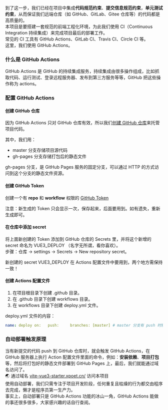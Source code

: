 到了这一步，我们已经在项目中集成**代码规范约束**、**提交信息规范约束**，**单元测试约束**，从而保证我们远端仓库（如 GitHub、GitLab、Gitee 仓库等）的代码都是高质量的。<br />本项目是要搭建一套规范的前端工程化环境，为此我们使用 CI（Continuous Integration 持续集成）来完成项目最后的部署工作。<br />常见的 CI 工具有 GitHub Actions、GitLab CI、Travis CI、Circle CI 等。<br />这里，我们使用 GitHub Actions。

### 什么是 GitHub Actions

GitHub Actions 是 GitHub 的持续集成服务，持续集成由很多操作组成，比如抓取代码、运行测试、登录远程服务器、发布到第三方服务等等，GitHub 把这些操作称为 actions。

### 配置 GitHub Actions

#### 创建 GitHub 仓库

因为 GitHub Actions 只对 GitHub 仓库有效，所以我们[创建 GitHub 仓库](https://link.juejin.cn/?target=https%3A%2F%2Fgithub.com%2Fnew)来托管项目代码。

其中，我们用：

- master 分支存储项目源代码
- gh-pages 分支存储打包后的静态文件

gh-pages 分支，是 GitHub Pages 服务的固定分支，可以通过 HTTP 的方式访问到这个分支的静态文件资源。

#### 创建 GitHub Token

创建一个有 **repo** 和 **workflow** 权限的 [GitHub Token](https://link.juejin.cn/?target=https%3A%2F%2Fgithub.com%2Fsettings%2Ftokens%2Fnew)

注意：新生成的 Token 只会显示一次，保存起来，后面要用到。如有遗失，重新生成即可。

#### 在仓库中添加 secret

将上面新创建的 Token 添加到 GitHub 仓库的 Secrets 里，并将这个新增的 secret 命名为 VUE3_DEPLOY （名字无所谓，看你喜欢）。<br />步骤：仓库 -> settings -> Secrets -> New repository secret。

新创建的 secret VUE3_DEPLOY 在 Actions 配置文件中要用到，两个地方需保持一致！

#### 创建 Actions 配置文件

1. 在项目根目录下创建 .github 目录。
2. 在 .github 目录下创建 workflows 目录。
3. 在 workflows 目录下创建 deploy.yml 文件。

deploy.yml 文件的内容：

```yaml
name: deploy on:   push:     branches: [master] # master 分支有 push 时触发 jobs:   deploy:     runs-on: ubuntu-latest     steps:       - uses: actions/checkout@v2       - name: Setup Node.js v14.x         uses: actions/setup-node@v1         with:           node-version: '14.x'       - name: Install         run: npm install # 安装依赖       - name: Build         run: npm run build # 打包       - name: Deploy         uses: peaceiris/actions-gh-pages@v3 # 使用部署到 GitHub pages 的 action         with:           publish_dir: ./dist # 部署打包后的 dist 目录           github_token: ${{ secrets.VUE3_DEPLOY }} # secret 名           user_name: ${{ secrets.MY_USER_NAME }}           user_email: ${{ secrets.MY_USER_EMAIL }}           commit_message: Update Vite2.x + Vue3.x + TypeScript Starter # 部署时的 git 提交信息，自由填写
```

### 自动部署触发原理

当有新提交的代码 push 到 GitHub 仓库时，就会触发 GitHub Actions，在 GitHub 服务器上执行 Action 配置文件里面的命令，例如：**安装依赖**、**项目打包**等，然后将打包好的静态文件部署到 GitHub Pages 上，最后，我们就能通过域名访问了。<br />🌏 通过域名 [vite-vue3-starter.xpoet.cn/](https://link.juejin.cn/?target=https%3A%2F%2Fvite-vue3-starter.xpoet.cn%2F) 访问本项目<br />使用自动部署，我们只需专注于项目开发阶段，任何重复且枯燥的行为都交由程序去完成，懒才是程序员第一生产力。<br />事实上，自动部署只是 GitHub Actions 功能的冰山一角，GitHub Actions 能做的事还很多很多，大家感兴趣的话自行查阅。
